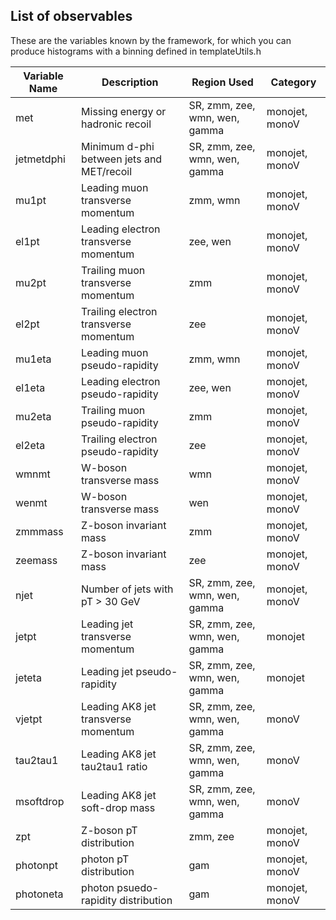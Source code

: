 ## List of observables ##

These are the variables known by the framework, for which you can produce histograms with a binning defined in templateUtils.h

| Variable Name | Description                               | Region Used |  Category |
| ------------- | ------------------------------------------|-------------|-----------|                        
| met           | Missing energy or hadronic recoil         | SR, zmm, zee, wmn, wen, gamma | monojet, monoV |
| jetmetdphi    | Minimum d-phi between jets and MET/recoil | SR, zmm, zee, wmn, wen, gamma | monojet, monoV |
| mu1pt         | Leading muon transverse momentum          | zmm, wmn | monojet, monoV |
| el1pt         | Leading electron transverse momentum      | zee, wen | monojet, monoV |
| mu2pt         | Trailing muon transverse momentum         | zmm      | monojet, monoV |
| el2pt         | Trailing electron transverse momentum     | zee      | monojet, monoV |
| mu1eta        | Leading muon pseudo-rapidity              | zmm, wmn | monojet, monoV |
| el1eta        | Leading electron pseudo-rapidity          | zee, wen | monojet, monoV |
| mu2eta        | Trailing muon pseudo-rapidity             | zmm      | monojet, monoV |
| el2eta        | Trailing electron pseudo-rapidity         | zee      | monojet, monoV |
| wmnmt         | W-boson transverse mass                   | wmn      | monojet, monoV |
| wenmt         | W-boson transverse mass                   | wen      | monojet, monoV |
| zmmmass       | Z-boson invariant mass                    | zmm      | monojet, monoV |
| zeemass       | Z-boson invariant mass                    | zee      | monojet, monoV |
| njet          | Number of jets with pT > 30 GeV           | SR, zmm, zee, wmn, wen, gamma | monojet, monoV |
| jetpt         | Leading jet transverse momentum           | SR, zmm, zee, wmn, wen, gamma | monojet |
| jeteta        | Leading jet pseudo-rapidity               | SR, zmm, zee, wmn, wen, gamma | monojet |
| vjetpt        | Leading AK8 jet transverse momentum       | SR, zmm, zee, wmn, wen, gamma | monoV |
| tau2tau1      | Leading AK8 jet tau2tau1 ratio            | SR, zmm, zee, wmn, wen, gamma | monoV |
| msoftdrop     | Leading AK8 jet soft-drop mass            | SR, zmm, zee, wmn, wen, gamma | monoV |
| zpt           | Z-boson pT distribution                   | zmm, zee | monojet, monoV |
| photonpt      | photon pT distribution                    | gam | monojet, monoV |
| photoneta     | photon psuedo-rapidity distribution       | gam | monojet, monoV |

